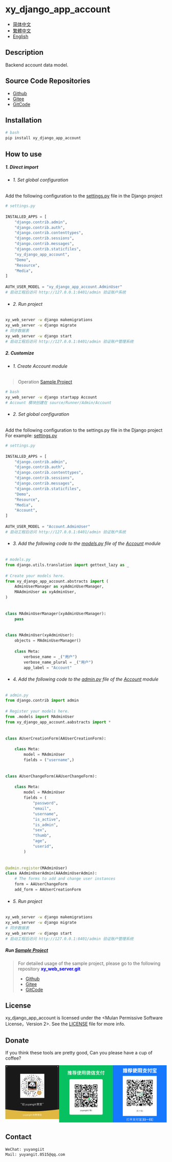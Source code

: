 <!--
 * @Author: 余洋 yuyangit.0515@qq.com
 * @Date: 2024-10-18 13:02:22
 * @LastEditors: 余洋 yuyangit.0515@qq.com
 * @LastEditTime: 2024-10-23 20:52:22
 * @FilePath: /xy_django_app_account/readme/README.en.md
 * @Description: 这是默认设置,请设置`customMade`, 打开koroFileHeader查看配置 进行设置: https://github.com/OBKoro1/koro1FileHeader/wiki/%E9%85%8D%E7%BD%AE
-->
# xy_django_app_account

- [简体中文](../README.md)
- [繁體中文](README.zh-hant.md)
- [English](README.en.md)

## Description

Backend account data model.

## Source Code Repositories

- <a href="https://github.com/xy-django-app/xy_django_app_account.git" target="_blank">Github</a>  
- <a href="https://gitee.com/xy-opensource/xy_django_app_account.git" target="_blank">Gitee</a>  
- <a href="https://gitcode.com/xy-opensource/xy_django_app_account.git" target="_blank">GitCode</a>  

## Installation

```bash
# bash
pip install xy_django_app_account
```

## How to use

##### 1. Direct import

- ###### 1. Set global configuration

Add the following configuration to the [settings.py](../samples/xy_web_server_demo/source/Runner/Admin/xy_web_server_demo/settings.py) file in the Django project
```python
# settings.py

INSTALLED_APPS = [
    "django.contrib.admin",
    "django.contrib.auth",
    "django.contrib.contenttypes",
    "django.contrib.sessions",
    "django.contrib.messages",
    "django.contrib.staticfiles",
    "xy_django_app_account",
    "Demo",
    "Resource",
    "Media",
]

AUTH_USER_MODEL = "xy_django_app_account.AdminUser"
# 启动工程后访问 http://127.0.0.1:8401/admin 验证账户系统
```

- ###### 2. Run project

```bash
xy_web_server -w django makemigrations
xy_web_server -w django migrate
# 同步数据表
xy_web_server -w django start
# 启动工程后访问 http://127.0.0.1:8401/admin 验证账户管理系统
```

##### 2. Customize

- ###### 1. Create Account module

> Operation [Sample Project](../samples/xy_web_server_demo/)

```bash
# bash
xy_web_server -w django startapp Account
# Account 模块创建在 source/Runner/Admin/Account 
```

- ###### 2. Set global configuration

Add the following configuration to the settings.py file in the Django project
For example: [settings.py](../samples/xy_web_server_demo/source/Runner/Admin/xy_web_server_demo/settings.py)

```python
# settings.py

INSTALLED_APPS = [
    "django.contrib.admin",
    "django.contrib.auth",
    "django.contrib.contenttypes",
    "django.contrib.sessions",
    "django.contrib.messages",
    "django.contrib.staticfiles",
    "Demo",
    "Resource",
    "Media",
    "Account",
]

AUTH_USER_MODEL = "Account.AdminUser"
# 启动工程后访问 http://127.0.0.1:8401/admin 验证账户系统
```

- ###### 3. Add the following code to the [models.py](../samples/xy_web_server_demo/source/Runner/Admin/Account/models.py) file of the [Account](../samples/xy_web_server_demo/source/Runner/Admin/Account) module

```python
# models.py
from django.utils.translation import gettext_lazy as _

# Create your models here.
from xy_django_app_account.abstracts import (
    AdminUserManager as xyAdminUserManager,
    MAAdminUser as xyAdminUser,
)


class MAdminUserManager(xyAdminUserManager):
    pass


class MAdminUser(xyAdminUser):
    objects = MAdminUserManager()

    class Meta:
        verbose_name = _("用户")
        verbose_name_plural = _("用户")
        app_label = "Account"

```

- ###### 4. Add the following code to the [admin.py](../samples/xy_web_server_demo/source/Runner/Admin/Account/admin.py) file of the [Account](../samples/xy_web_server_demo/source/Runner/Admin/Account) module

```python
# admin.py
from django.contrib import admin

# Register your models here.
from .models import MAdminUser
from xy_django_app_account.aabstracts import *


class AUserCreationForm(AAUserCreationForm):

    class Meta:
        model = MAdminUser
        fields = ("username",)


class AUserChangeForm(AAUserChangeForm):

    class Meta:
        model = MAdminUser
        fields = (
            "password",
            "email",
            "username",
            "is_active",
            "is_admin",
            "sex",
            "thumb",
            "age",
            "userid",
        )


@admin.register(MAdminUser)
class AAdminUserAdmin(AAAdminUserAdmin):
    # The forms to add and change user instances
    form = AAUserChangeForm
    add_form = AAUserCreationForm

```

- ###### 5. Run project

```bash
xy_web_server -w django makemigrations
xy_web_server -w django migrate
# 同步数据表
xy_web_server -w django start
# 启动工程后访问 http://127.0.0.1:8401/admin 验证账户管理系统
```


##### Run [Sample Project](../samples/xy_web_server_demo)

> For detailed usage of the sample project, please go to the following repository <b style="color: blue">xy_web_server.git</b> 
> - <a href="https://github.com/xy-web-service/xy_web_server.git" target="_blank">Github</a>  
> - <a href="https://gitee.com/xy-opensource/xy_web_server.git" target="_blank">Gitee</a>
> - <a href="https://gitcode.com/xy-opensource/xy_web_server.git" target="_blank">GitCode</a>  

## License
xy_django_app_account is licensed under the <Mulan Permissive Software License，Version 2>. See the [LICENSE](../LICENSE) file for more info.

## Donate

If you think these tools are pretty good, Can you please have a cup of coffee?  

![Pay-Total](./Pay-Total.png)  


## Contact

```
WeChat: yuyangiit
Mail: yuyangit.0515@qq.com
```
